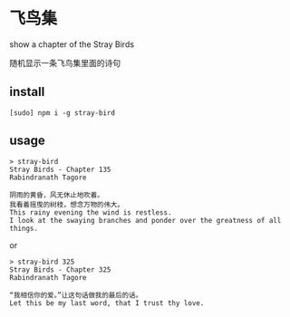 # 飞鸟集

show a chapter of the Stray Birds

随机显示一条飞鸟集里面的诗句

## install

```
[sudo] npm i -g stray-bird
```

## usage

```
> stray-bird
Stray Birds - Chapter 135
Rabindranath Tagore

阴雨的黄昏，风无休止地吹着。
我看着摇曳的树枝，想念万物的伟大。
This rainy evening the wind is restless.
I look at the swaying branches and ponder over the greatness of all things.   
```

or 

```
> stray-bird 325
Stray Birds - Chapter 325
Rabindranath Tagore

“我相信你的爱。”让这句话做我的最后的话。
Let this be my last word, that I trust thy love.
```

